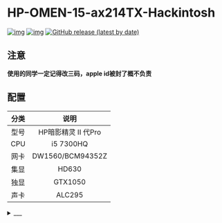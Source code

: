 # HP-OMEN-15-ax214TX-Hackintosh

[![img](https://img.shields.io/github/last-commit/ZGGsong/HP-OMEN-15-ax214TX-Hackintosh.svg?color=orange&label=%E6%9C%80%E8%BF%91%E6%8F%90%E4%BA%A4)](https://github.com/ZGGsong/HP-OMEN-15-ax214TX-Hackintosh) [![img](https://img.shields.io/badge/link-996.icu-red.svg)](https://996.icu/) 
[![GitHub release (latest by date)](https://img.shields.io/github/v/release/zggsong/HP-OMEN-15-ax214TX-Hackintosh)](https://github.com/ZGGSONG/HP-OMEN-15-ax214TX-Hackintosh/releases/tag/1.0.0)

## 注意

**使用的同学一定记得改三码，apple id被封了概不负责**

## 配置
| 分类 | 说明 |
|:----:|:----:|
| 型号 | HP暗影精灵 II 代Pro |
| CPU | i5 7300HQ |
| 网卡 | DW1560/BCM94352Z |
| 集显 | HD630 |
| 独显 | GTX1050 |
| 声卡 | ALC295 |


<details>
  <summary>___</summary>
## 2.1.1更新

- 添加`DW1560`网卡驱动

- 修改序列号(每个人自己用记得修改)

如有需要[点击下载](https://zggsong.lanzous.com/imxmtipssqf)

```
DW1560黑苹果驱动，适用于macOS Catalina 10.15.1、macOS Catalina 10.15.2、macOS Catalina 10.15.3系统。

如果你的机型需要屏蔽针脚，请先屏蔽好针脚才能驱动Wi-Fi。

安装方法：

CLOVER引导

安装到CLOVER\Kexts\Other 目录下，重启即可。如果没有效果重启进mac之后重建缓存之后再重启即可。

OpenCore引导

安装到OC\Kexts 目录下，Config.plist添加好驱动然后重启即可。如果没有效果重启进mac之后重建缓存之后再重启即可。
```

- 转自[http://www.macoshome.com/hackintosh/hdrivers/2486.html](http://www.macoshome.com/hackintosh/hdrivers/2486.html)

> **此处EFI分为两个版本：（10.13.6 && 10.14.4）和 10.15.3 两个版本**
> > 此处我指明具体系统版本是我本人体验过的版本，目前10.15.3运行十分良好

## 下载

[**点击下载**](https://github.com/ZGGSONG/HP-OMEN-15-ax214TX-Hackintosh/archive/2.1.1.zip)

> 版本自行选择

## 总结

经历两次大规模折腾，现今EFI已经解决：

**电源电量、声卡、蓝牙、键盘快捷键、CPU睿频、HIDPI（手动开启，下面历程有介绍）**

***注意：睡眠（指的是电脑进入睡眠，并不是指显示器）后发热量巨大，（本人并非大佬）查找很多资料无果，在此提醒***

无解：**wifi（需购置）、独显无解（HDMI接口独显输出，如果连接显示器也可以USB转HDMI）**

<details>
  <summary>如果很迷恋多指手势，请看这里（触控板使用效果并不好，常常识别错误，就没加在里面）</summary>

> 触控板手势仅有单指和双指，更多手势可下载此处根目录的[ApplePS2SmartTouchPad.kext.zip](https://github.com/ZGGSONG/HP-OMEN-15-ax214TX-Hackintosh/raw/master/ApplePS2SmartTouchPad.kext.zip)，解压后替换`/EFI/Clover/kexts/other/VoodooPS2Controller_v1.9.2.kext`驱动即可获得三指等手势，但亮度快捷键会无效且`option`和`command`位置会互换，当然，可以通过修改`info.plist`来修改（之前改了一个比较完美的，忘记留了，不过各位意义真不大，你可以换这个试试😂）
</details>

**⬇️⬇️⬇️⬇️⬇️⬇️⬇️⬇️⬇️（*可忽略*）**


## 历程
---
10.13.6 && 10.14.4
---
## ☛ 倒腾黑苹果

倒腾黑苹果几个星期，终于有所收获，大体配置好了一份自己电脑可以用的EFI文件，现分享出来，供同款电脑拥有者使用~

## 解决问题

 - 睡眠后完美启动

 - 电源补丁打好，不会一直显示100%(如果电量不掉那就是静电问题，关机长按20s电源即可)

 - 声音完美解决(别作死热启动，别问为什么，都是泪)

## 存在问题
 - HDMI接口无法使用（独显驱动）

 - 你知道的——WIFI，无解，某宝了解一下([黑苹果usb网卡CF-811AC驱动美化and汉化](https://zhebk.cn/Z-Turn/CF-811AC.html))

 - 触控板手势无法使用，尝试过很多方法，失败告终(有解决了的，可以分享一波)

 - 在使用10.14.4的时候，温度挺高的，在10.13.6也没那么高，不知道是不是错觉(CPU睿频了，独显屏蔽了)，如果你们没有的话，就应该是我电脑该换硅脂了。。。

---
10.15.3
---

## 升级

mac OS 10.13.6升级到mac OS 10.15.3

> 个人感受比较明显的就是速度的提升，从开机到整体的运行都更加的流畅了（咳咳，忘了身份【黑苹果玩家偷笑ing】）

## 分享

本人电脑中的软件基本都有：

[**点击下载**](https://zggsong.lanzous.com/b0ck8dtgj
) **密码:6812**

> 其中尤其推荐**Smooze**这个软件（鼠标手势app）

## 注意

- 电脑开启HiDPI [**https://www.sqlsec.com/2018/09/hidpi.html**](https://www.sqlsec.com/2018/09/hidpi.html)

- HP暗影精灵2pro经实测无法开启独立显卡，由于HDMI口是独显输出，所以HDMI没办法用（并且要做好独显屏蔽工作，否则发热量巨大）

- <b style="color:red">实测win下屏蔽独显外接显示器显示，但是Hacnintosh可通过隔空投送到网络显示器：电视（无需更换网卡也可以实现）</b>

- WIFI需要另外购置，几款特殊型号可支持AirDrop，随航等功能

## 截图

> 图国内途径 [**https://blog.zggsong.cn/archives/1065.html**](https://blog.zggsong.cn/archives/1065.html)
![](https://cdn.zggsong.cn/2020/03/21/142060289abd1.png)

![](https://cdn.zggsong.cn/2020/03/21/0249761a4bfa9.png)

![](https://cdn.zggsong.cn/2020/03/21/b26e0df46f6ee.png)

![](https://cdn.zggsong.cn/2020/03/21/a7cfea9c177a8.png)

![](https://cdn.zggsong.cn/2020/03/21/949814e3c55e8.png)

![](https://cdn.zggsong.cn/2020/03/21/b3c327f858af2.png)

![](https://cdn.zggsong.cn/2020/03/21/f393788e1fcf1.png)

![](https://cdn.zggsong.cn/2020/03/21/43d85ea996bbd.png)

![](https://cdn.zggsong.cn/2020/03/21/99273658b4f01.png)

 ## 其他问题，请移步

<div>
 <b><a href="https://blog.daliansky.net/" target="_blank">黑锅小兵</a>
 </div>
 <div>
 </b>
 <b><a href="http://bbs.pcbeta.com/index.php?gid=86" target="_blank">远景论坛</a></b>
</div>
</details>